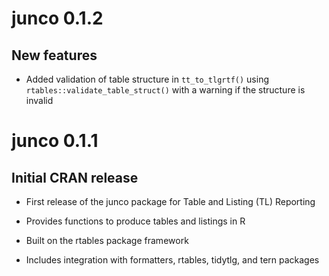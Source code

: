 # junco 0.1.2

## New features

* Added validation of table structure in `tt_to_tlgrtf()` using `rtables::validate_table_struct()` with a warning if the structure is invalid

# junco 0.1.1

## Initial CRAN release

* First release of the junco package for Table and Listing (TL) Reporting
* Provides functions to produce tables and listings in R
* Built on the rtables package framework

* Includes integration with formatters, rtables, tidytlg, and tern packages
